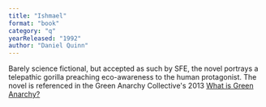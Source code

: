 ```yaml
---
title: "Ishmael"
format: "book"
category: "q"
yearReleased: "1992"
author: "Daniel Quinn"
---
```

Barely science fictional, but accepted as such by SFE, the novel portrays a telepathic gorilla preaching eco-awareness to the human protagonist. The novel is referenced in the Green Anarchy Collective's 2013
<a href="https://greenanarchy.anarchyplanet.org/files/2013/09/what_is_ga_primer.pdf">What is Green Anarchy?</a>

